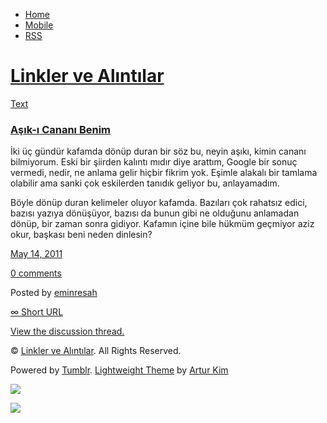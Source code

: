 -   [Home](/)
-   [Mobile](/mobile)
-   [RSS](http://eminresah.tumblr.com/rss)

[Linkler ve Alıntılar](/)
=========================

[Text](http://eminresah.tumblr.com/post/5488542905/as-k-canan-benim)

### [Aşık-ı Cananı Benim](http://eminresah.tumblr.com/post/5488542905/as-k-canan-benim)

İki üç gündür kafamda dönüp duran bir söz bu, neyin aşıkı, kimin cananı
bilmiyorum. Eski bir şiirden kalıntı mıdır diye arattım, Google bir
sonuç vermedi, nedir, ne anlama gelir hiçbir fikrim yok. Eşimle alakalı
bir tamlama olabilir ama sanki çok eskilerden tanıdık geliyor bu,
anlayamadım.

Böyle dönüp duran kelimeler oluyor kafamda. Bazıları çok rahatsız edici,
bazısı yazıya dönüşüyor, bazısı da bunun gibi ne olduğunu anlamadan
dönüp, bir zaman sonra gidiyor. Kafamın içine bile hükmüm geçmiyor aziz
okur, başkası beni neden dinlesin?

[May 14,
2011](http://eminresah.tumblr.com/post/5488542905/as-k-canan-benim)

[0
comments](http://eminresah.tumblr.com/post/5488542905/as-k-canan-benim#disqus_thread)

Posted by [eminresah](http://eminresah.tumblr.com/)

[∞ Short URL](http://tmblr.co/ZWS1Oy5798Iv)

[View the discussion thread.](http://erblog.disqus.com/?url=ref)

© [Linkler ve Alıntılar](/). All Rights Reserved.

Powered by [Tumblr](http://tumblr.com). [Lightweight
Theme](http://www.tumblr.com/theme/10820) by [Artur
Kim](http://arturkim.com)

![](https://px.srvcs.tumblr.com/impixu?T=1434918956&J=eyJ0eXBlIjoidXJsIiwidXJsIjoiaHR0cDpcL1wvZW1pbnJlc2FoLnR1bWJsci5jb21cL3Bvc3RcLzU0ODg1NDI5MDVcL2FzLWstY2FuYW4tYmVuaW0iLCJyZXF0eXBlIjowLCJyb3V0ZSI6IlwvcG9zdFwvOmlkXC86c3VtbWFyeSIsIm5vc2NyaXB0IjoxfQ==&U=MMHOFFPDJB&K=387cc1e06b227981848dcb2564cdc7ded5cf31202c12b5d3215e423a216be06c&R=)

![](https://px.srvcs.tumblr.com/impixu?T=1434918956&J=eyJ0eXBlIjoicG9zdCIsInVybCI6Imh0dHA6XC9cL2VtaW5yZXNhaC50dW1ibHIuY29tXC9wb3N0XC81NDg4NTQyOTA1XC9hcy1rLWNhbmFuLWJlbmltIiwicmVxdHlwZSI6MCwicm91dGUiOiJcL3Bvc3RcLzppZFwvOnN1bW1hcnkiLCJwb3N0cyI6W3sicG9zdGlkIjoiNTQ4ODU0MjkwNSIsImJsb2dpZCI6IjM2NDgwMjgiLCJzb3VyY2UiOjMzfV0sIm5vc2NyaXB0IjoxfQ==&U=LDEABKGDAI&K=1cd722a83c2f2ef7233b32627f41ceb300e84971894bffc9e5c2f27d277992e4&R=)

